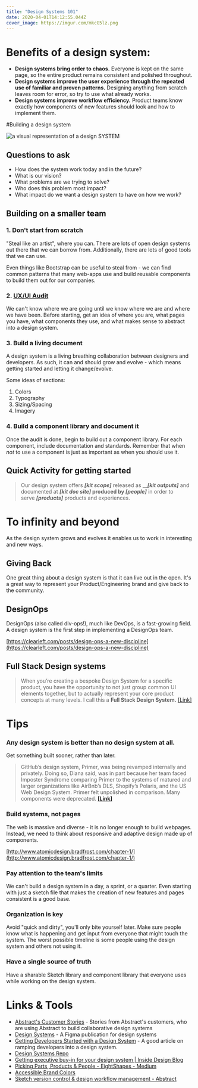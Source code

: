 ```yaml
---
title: "Design Systems 101"
date: 2020-04-01T14:12:55.044Z
cover_image: https://imgur.com/mkcG5lz.png
---
```

# Benefits of a design system:

- **Design systems bring order to chaos.** Everyone is kept on the same page, so the entire product remains consistent and polished throughout.
- **Design systems improve the user experience through the repeated use of familiar and proven patterns.** Designing anything from scratch leaves room for error, so try to use what already works.
- **Design systems improve workflow efficiency.** Product teams know exactly how components of new features should look and how to implement them.

#Building a design system

![a visual representation of a design SYSTEM](https://imgur.com/2VLKmFj.png)

## Questions to ask

- How does the system work today and in the future?
- What is our vision?
- What problems are we trying to solve?
- Who does this problem most impact?
- What impact do we want a design system to have on how we work?

## Building on a smaller team

### 1. Don't start from scratch

"Steal like an artist", where you can. There are lots of open design systems out there that we can borrow from. Additionally, there are lots of good tools that we can use. 

Even things like Bootstrap can be useful to steal from - we can find common patterns that many web-apps use and build reusable components to build them out for our companies.

### 2. [UX/UI Audit](https://www.invisionapp.com/inside-design/guide-to-effective-ux-audit/)

We can't know where we are going until we know where we are and where we have been. Before starting, get an idea of where you are, what pages you have, what components they use, and what makes sense to abstract into a design system.

### 3. Build a living document

A design system is a living breathing collaboration between designers and developers. As such, it can and should grow and evolve - which means getting started and letting it change/evolve.

Some ideas of sections:

1. Colors
2. Typography
3. Sizing/Spacing
4. Imagery

### 4. Build a component library and document it

Once the audit is done, begin to build out a component library. For each component, include documentation and standards. Remember that when *not* to use a component is just as important as when you should use it.

## Quick Activity for getting started

> Our design system offers _______[kit scope]_______
> released as _______[kit outputs]_____
> and documented at _______[kit doc site]_____
> produced by _______[people]_________
> in order to serve _______[products]_______
> products and experiences.

# To infinity and beyond

As the design system grows and evolves it enables us to work in interesting and new ways. 

## Giving Back

One great thing about a design system is that it can live out in the open. It's a great way to represent your Product/Engineering brand and give back to the community. 

## DesignOps

DesignOps (also called div-ops!), much like DevOps, is a fast-growing field. A design system is the first step in implementing a DesignOps team.

[https://clearleft.com/posts/design-ops-a-new-discipline](https://clearleft.com/posts/design-ops-a-new-discipline)

## Full Stack Design systems

> When you’re creating a bespoke Design System for a specific product, you have the opportunity to not just group common UI elements together, but to actually represent your core product concepts at many levels. I call this a **Full Stack Design System.**
[[Link]](https://www.intercom.com/blog/the-full-stack-design-system/)

# Tips

### Any design system is better than no design system at all.

Get something built sooner, rather than later.

> GitHub’s design system, Primer, was being revamped internally and privately. Doing so, Diana said, was in part because her team faced Imposter Syndrome comparing Primer to the systems of matured and larger organizations like AirBnb’s DLS, Shopify’s Polaris, and the US Web Design System. Primer felt unpolished in comparison. Many components were deprecated.
**[[Link]](https://medium.com/tradecraft-traction/eight-things-you-need-to-know-about-design-systems-bae8bd884b3b)**

### Build systems, not pages

The web is massive and diverse - it is no longer enough to build webpages. Instead, we need to think about responsive and adaptive design made up of components.

[http://www.atomicdesign.bradfrost.com/chapter-1/](http://www.atomicdesign.bradfrost.com/chapter-1/)

### Pay attention to the team's limits

We can't build a design system in a day, a sprint, or a quarter. Even starting with just a sketch file that makes the creation of new features and pages consistent is a good base. 

### Organization is key

Avoid "quick and dirty", you'll only bite yourself later. Make sure people know what is happening and get input from everyone that might touch the system. The worst possible timeline is some people using the design system and others not using it.

### Have a single source of truth

Have a sharable Sketch library and component library that everyone uses while working on the design system.

# Links & Tools

- [Abstract's Customer Stories](https://www.abstract.com/blog/category/customer-stories/) - Stories from Abstract's customers, who are using Abstract to build collaborative design systems
- [Design Systems](https://www.designsystems.com/) - A Figma publication for design systems
- [Getting Developers Started with a Design System](https://medium.com/eightshapes-llc/getting-developers-started-with-a-design-system-d814fd390389) - A good article on ramping developers into a design system.
- [Design Systems Repo](https://designsystemsrepo.com/tools/)
- [Getting executive buy-in for your design system | Inside Design Blog](https://www.invisionapp.com/inside-design/getting-executive-ok-design-system/)
- [Picking Parts, Products & People - EightShapes - Medium](https://medium.com/eightshapes-llc/picking-parts-products-people-a06721e81742)
- [Accessible Brand Colors](https://abc.useallfive.com/?ref=producthunt)
- [Sketch version control & design workflow management - Abstract](https://www.goabstract.com/)